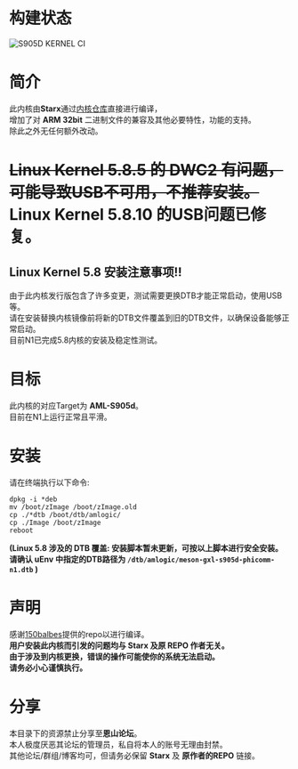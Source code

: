 # 构建状态
![S905D KERNEL CI](https://github.com/SuzukiHonoka/s905d-kernel-precompiled/workflows/S905D%20KERNEL%20CI/badge.svg?branch=master)

# 简介
此内核由**Starx**通过[内核仓库](https://github.com/SuzukiHonoka/Amlogic_s905-kernel)直接进行编译，  
增加了对 **ARM 32bit** 二进制文件的兼容及其他必要特性，功能的支持。  
除此之外无任何额外改动。
# <s>Linux Kernel 5.8.5 的 DWC2 有问题，可能导致USB不可用，不推荐安装。</s> Linux Kernel 5.8.10 的USB问题已修复。
## Linux Kernel 5.8 安装注意事项!!
由于此内核发行版包含了许多变更，测试需要更换DTB才能正常启动，使用USB等。  
请在安装替换内核镜像前将新的DTB文件覆盖到旧的DTB文件，以确保设备能够正常启动。  
目前N1已完成5.8内核的安装及稳定性测试。


# 目标
此内核的对应Target为 **AML-S905d**。  
目前在N1上运行正常且平滑。

# 安装
请在终端执行以下命令:
```
dpkg -i *deb
mv /boot/zImage /boot/zImage.old
cp ./*dtb /boot/dtb/amlogic/
cp ./Image /boot/zImage
reboot
```
**(Linux 5.8 涉及的 DTB 覆盖: 安装脚本暂未更新，可按以上脚本进行安全安装。  
请确认 uEnv 中指定的DTB路径为 `/dtb/amlogic/meson-gxl-s905d-phicomm-n1.dtb` )**

# 声明
感谢[150balbes](https://github.com/150balbes)提供的repo以进行编译。  
**用户安装此内核而引发的问题均与 Starx 及原 REPO 作者无关。  
由于涉及到内核更换，错误的操作可能使你的系统无法启动。  
请务必小心谨慎执行。**

# 分享
本目录下的资源禁止分享至**恩山论坛**。  
本人极度厌恶其论坛的管理员，私自将本人的账号无理由封禁。  
其他论坛/群组/博客均可，但请务必保留 **Starx** 及 **原作者的REPO** 链接。
